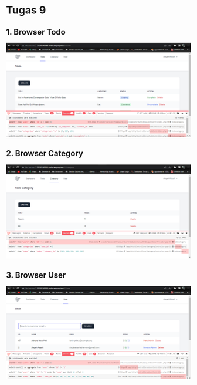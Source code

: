 # Tugas 9

## 1. Browser Todo
![Alt text](screenshot/tugas9/browsertodo.PNG)
## 2. Browser Category
![Alt text](screenshot/tugas9/browsercategory.PNG)
## 3. Browser User
![Alt text](screenshot/tugas9/browseruser.PNG)
